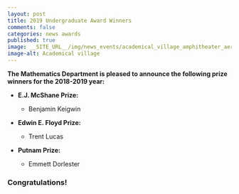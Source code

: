 ```yaml
---
layout: post
title: 2019 Undergraduate Award Winners
comments: false
categories: news awards
published: true
image: __SITE_URL__/img/news_events/academical_village_amphitheater_aerial_ss_01.jpg.png
image-alt: Academical village
---
```


**The Mathematics Department is pleased to announce the following prize winners for the 2018-2019 year:**

- **E.J. McShane Prize:**
  - Benjamin Keigwin

- **Edwin E. Floyd Prize:**
  - Trent Lucas

- **Putnam Prize:**
  - Emmett Dorlester

<!--more-->

### Congratulations!